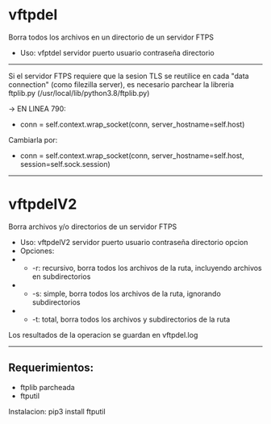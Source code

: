 # vftpdel

Borra todos los archivos en un directorio de un servidor FTPS

- Uso: vfptdel servidor puerto usuario contraseña directorio

-----------------------------------------------
Si el servidor FTPS requiere que la sesion TLS se reutilice en cada "data connection" (como filezilla server), 
es necesario parchear la libreria ftplib.py (/usr/local/lib/python3.8/ftplib.py)

-> EN LINEA 790:
- conn = self.context.wrap_socket(conn, server_hostname=self.host)

Cambiarla por:
- conn = self.context.wrap_socket(conn, server_hostname=self.host, session=self.sock.session)
------------------------------------------------
# vftpdelV2

Borra archivos y/o directorios de un servidor FTPS

- Uso: vftpdelV2 servidor puerto usuario contraseña directorio opcion
- Opciones: 
- - -r: recursivo, borra todos los archivos de la ruta, incluyendo archivos en subdirectorios
- - -s: simple, borra todos los archivos de la ruta, ignorando subdirectorios
- - -t: total, borra todos los archivos y subdirectorios de la ruta

Los resultados de la operacion se guardan en vftpdel.log

--------------------------------------------------
Requerimientos:
-
- ftplib parcheada
- ftputil 

Instalacion: pip3 install ftputil
